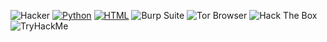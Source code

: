 ![Hacker](https://img.shields.io/badge/Hacker-32CD32?style=for-the-badge&logoColor=white)
[![Python](https://img.shields.io/badge/Python-3776AB?style=for-the-badge&logo=python&logoColor=white)](https://www.python.org/)
[![HTML](https://img.shields.io/badge/HTML-E34F26?style=for-the-badge&logo=html5&logoColor=white)](https://developer.mozilla.org/en-US/docs/Web/HTML)
![Burp Suite](https://img.shields.io/badge/Burp_Suite-FF8800?style=for-the-badge&logo=burp-suite&logoColor=white)
![Tor Browser](https://img.shields.io/badge/Tor_Browser-7E00FF?style=for-the-badge&logo=tor-browser&logoColor=white)
![Hack The Box](https://img.shields.io/badge/Hack_The_Box-00FF00?style=for-the-badge&logo=hack-the-box&logoColor=black)
![TryHackMe](https://img.shields.io/badge/TryHackMe-FF6600?style=for-the-badge&logo=tryhackme&logoColor=white)

